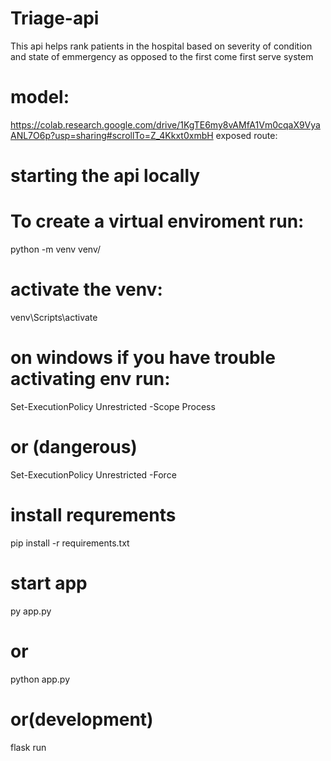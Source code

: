 # Triage-api


This api helps rank patients in the hospital based on severity of condition and state of emmergency as opposed to the first come first serve system

# model: 
https://colab.research.google.com/drive/1KgTE6my8vAMfA1Vm0cqaX9VyaANL7O6p?usp=sharing#scrollTo=Z_4Kkxt0xmbH
exposed route:

# starting the api locally

# To create a virtual enviroment run:
python -m venv venv/

# activate the venv:
venv\Scripts\activate

# on windows if you have trouble activating env run:
Set-ExecutionPolicy Unrestricted -Scope Process
# or (dangerous)
Set-ExecutionPolicy Unrestricted -Force

# install requrements
pip install -r requirements.txt

# start app
py app.py
# or
python app.py
# or(development)
flask run